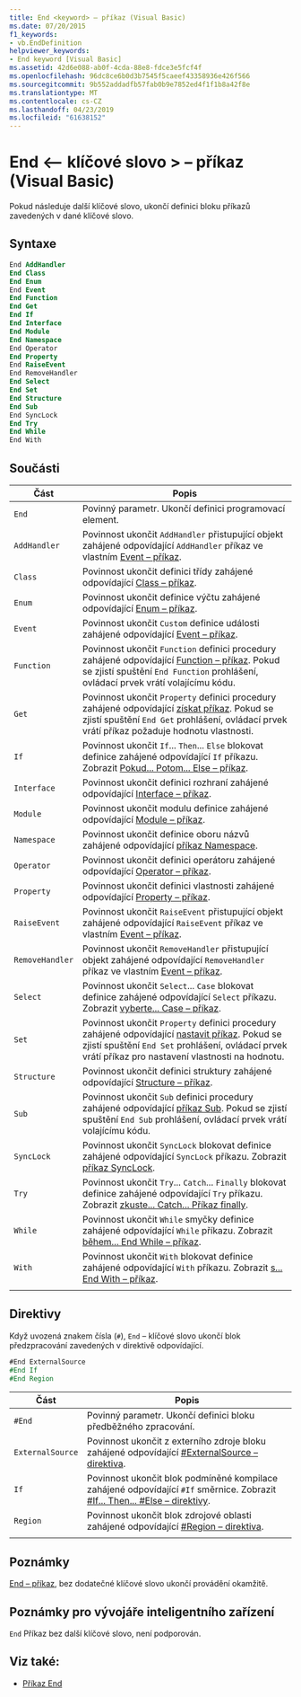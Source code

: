 ```yaml
---
title: End <keyword> – příkaz (Visual Basic)
ms.date: 07/20/2015
f1_keywords:
- vb.EndDefinition
helpviewer_keywords:
- End keyword [Visual Basic]
ms.assetid: 42d6e088-ab0f-4cda-88e8-fdce3e5fcf4f
ms.openlocfilehash: 96dc8ce6b0d3b7545f5caeef43358936e426f566
ms.sourcegitcommit: 9b552addadfb57fab0b9e7852ed4f1f1b8a42f8e
ms.translationtype: MT
ms.contentlocale: cs-CZ
ms.lasthandoff: 04/23/2019
ms.locfileid: "61638152"
---
```

# <a name="end-keyword-statement-visual-basic"></a>End \<– klíčové slovo > – příkaz (Visual Basic)

Pokud následuje další klíčové slovo, ukončí definici bloku příkazů zavedených v dané klíčové slovo.

## <a name="syntax"></a>Syntaxe

```vb
End AddHandler
End Class
End Enum
End Event
End Function
End Get
End If
End Interface
End Module
End Namespace
End Operator
End Property
End RaiseEvent  
End RemoveHandler  
End Select
End Set
End Structure
End Sub
End SyncLock
End Try
End While
End With  
```  
  
## <a name="parts"></a>Součásti

|Část|Popis|
|---|---|
|`End`|Povinný parametr. Ukončí definici programovací element.|
|`AddHandler`|Povinnost ukončit `AddHandler` přistupující objekt zahájené odpovídající `AddHandler` příkaz ve vlastním [Event – příkaz](event-statement.md).|
|`Class`|Povinnost ukončit definici třídy zahájené odpovídající [Class – příkaz](class-statement.md).|
|`Enum`|Povinnost ukončit definice výčtu zahájené odpovídající [Enum – příkaz](enum-statement.md).|
|`Event`|Povinnost ukončit `Custom` definice události zahájené odpovídající [Event – příkaz](event-statement.md).|  
|`Function`|Povinnost ukončit `Function` definici procedury zahájené odpovídající [Function – příkaz](function-statement.md). Pokud se zjistí spuštění `End Function` prohlášení, ovládací prvek vrátí volajícímu kódu.|
|`Get`|Povinnost ukončit `Property` definici procedury zahájené odpovídající [získat příkaz](get-statement.md). Pokud se zjistí spuštění `End Get` prohlášení, ovládací prvek vrátí příkaz požaduje hodnotu vlastnosti.|
|`If`|Povinnost ukončit `If`... `Then`... `Else` blokovat definice zahájené odpovídající `If` příkazu. Zobrazit [Pokud... Potom... Else – příkaz](if-then-else-statement.md).|
|`Interface`|Povinnost ukončit definici rozhraní zahájené odpovídající [Interface – příkaz](interface-statement.md).|
|`Module`|Povinnost ukončit modulu definice zahájené odpovídající [Module – příkaz](module-statement.md).|
|`Namespace`|Povinnost ukončit definice oboru názvů zahájené odpovídající [příkaz Namespace](namespace-statement.md).|
|`Operator`|Povinnost ukončit definici operátoru zahájené odpovídající [Operator – příkaz](operator-statement.md).|
|`Property`|Povinnost ukončit definici vlastnosti zahájené odpovídající [Property – příkaz](property-statement.md).|
|`RaiseEvent`|Povinnost ukončit `RaiseEvent` přistupující objekt zahájené odpovídající `RaiseEvent` příkaz ve vlastním [Event – příkaz](event-statement.md).|
|`RemoveHandler`|Povinnost ukončit `RemoveHandler` přistupující objekt zahájené odpovídající `RemoveHandler` příkaz ve vlastním [Event – příkaz](event-statement.md).|
|`Select`|Povinnost ukončit `Select`... `Case` blokovat definice zahájené odpovídající `Select` příkazu. Zobrazit [vyberte... Case – příkaz](select-case-statement.md).  
|`Set`|Povinnost ukončit `Property` definici procedury zahájené odpovídající [nastavit příkaz](set-statement.md). Pokud se zjistí spuštění `End Set` prohlášení, ovládací prvek vrátí příkaz pro nastavení vlastnosti na hodnotu.  
|`Structure`|Povinnost ukončit definici struktury zahájené odpovídající [Structure – příkaz](structure-statement.md).  
|`Sub`|Povinnost ukončit `Sub` definici procedury zahájené odpovídající [příkaz Sub](sub-statement.md). Pokud se zjistí spuštění `End Sub` prohlášení, ovládací prvek vrátí volajícímu kódu.  
|`SyncLock`|Povinnost ukončit `SyncLock` blokovat definice zahájené odpovídající `SyncLock` příkazu. Zobrazit [příkaz SyncLock](synclock-statement.md).  
|`Try`|Povinnost ukončit `Try`... `Catch`... `Finally` blokovat definice zahájené odpovídající `Try` příkazu. Zobrazit [zkuste... Catch... Příkaz finally](try-catch-finally-statement.md).  
|`While`|Povinnost ukončit `While` smyčky definice zahájené odpovídající `While` příkazu. Zobrazit [během... End While – příkaz](while-end-while-statement.md).  
|`With`| Povinnost ukončit `With` blokovat definice zahájené odpovídající `With` příkazu. Zobrazit [s... End With – příkaz](with-end-with-statement.md).  
|||
  
## <a name="directives"></a>Direktivy

Když uvozená znakem čísla (`#`), `End` – klíčové slovo ukončí blok předzpracování zavedených v direktivě odpovídající.  

```vb
#End ExternalSource
#End If
#End Region
```

|Část|Popis|
|---|---|
|`#End`|Povinný parametr. Ukončí definici bloku předběžného zpracování.|
|`ExternalSource`|Povinnost ukončit z externího zdroje bloku zahájené odpovídající [#ExternalSource – direktiva](../directives/externalsource-directive.md).|
|`If`|Povinnost ukončit blok podmíněné kompilace zahájené odpovídající `#If` směrnice. Zobrazit [#If... Then... #Else – direktivy](../directives/if-then-else-directives.md).|
|`Region`|Povinnost ukončit blok zdrojové oblasti zahájené odpovídající [#Region – direktiva](../directives/region-directive.md).|
|||

## <a name="remarks"></a>Poznámky

[End – příkaz](end-statement.md), bez dodatečné klíčové slovo ukončí provádění okamžitě.

## <a name="smart-device-developer-notes"></a>Poznámky pro vývojáře inteligentního zařízení  

`End` Příkaz bez další klíčové slovo, není podporován.  
  
## <a name="see-also"></a>Viz také:

- [Příkaz End](end-statement.md)
